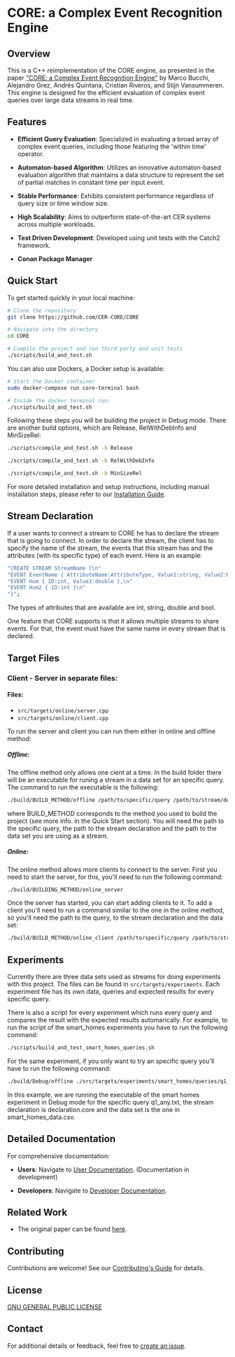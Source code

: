 # CORE: a Complex Event Recognition Engine

## Overview

This is a C++ reimplementation of the CORE engine, as presented in the paper ["CORE: a Complex Event Recognition Engine"](https://www.vldb.org/pvldb/vol15/p1951-riveros.pdf) by Marco Bucchi, Alejandro Grez, Andrés Quintana, Cristian Riveros, and Stijn Vansummeren. This engine is designed for the efficient evaluation of complex event queries over large data streams in real time.

## Features

- **Efficient Query Evaluation**: Specialized in evaluating a broad array of complex event queries, including those featuring the 'within time' operator.
  
- **Automaton-based Algorithm**: Utilizes an innovative automaton-based evaluation algorithm that maintains a data structure to represent the set of partial matches in constant time per input event.

- **Stable Performance**: Exhibits consistent performance regardless of query size or time window size.

- **High Scalability**: Aims to outperform state-of-the-art CER systems across multiple workloads.

- **Test Driven Development**: Developed using unit tests with the Catch2 framework.

- **Conan Package Manager**

## Quick Start

To get started quickly in your local machine: 

```bash
# Clone the repository
git clone https://github.com/CER-CORE/CORE

# Navigate into the directory
cd CORE

# Compile the project and run third party and unit tests
./scripts/build_and_test.sh

```
You can also use Dockers, a Docker setup is available:

```bash
# Start the Docker container
sudo docker-compose run core-terminal bash

# Inside the docker terminal run:
./scripts/build_and_test.sh
```

Following these steps you will be building the project in Debug mode. There are another build options, which are Release, RelWithDebInfo and MinSizeRel:

```bash
./scripts/compile_and_test.sh -b Release

./scripts/compile_and_test.sh -b RelWithDebInfo

./scripts/compile_and_test.sh -b MinSizeRel
```

For more detailed installation and setup instructions, including manual installation steps, please refer to our [Installation Guide](docs/users/INSTALLATION.md).

## Stream Declaration

If a user wants to connect a stream to CORE he has to declare the stream that is going to connect. In order to declare the stream, the client has to specify the name of the stream, the events that this stream has and the attributes (with its specific type) of each event. Here is an example:  

```bash
"CREATE STREAM StreamName {\n"
"EVENT EventName { AttributeName:AttributeType, Value1:string, Value2:boolean },\n"
"EVENT Hum { ID:int, Value3:double },\n"
"EVENT Hum2 { ID:int }\n"
"}";
```

The types of attributes that are available are int, string, double and bool.

One feature that CORE supports is that it allows multiple streams to share events. For that, the event must have the same name in every stream that is declared.

## Target Files

### Client - Server in separate files:

#### Files:

- `src/targets/online/server.cpp`
- `src/targets/online/client.cpp`

To run the server and client you can run them either in online and offline method:

##### Offline:

The offline method only allows one cient at a time. In the build folder there will be an executable for runing a stream in a data set for an specific query.  The command to run the executable is the following:

```bash
./build/BUILD_METHOD/offline /path/to/specific/query /path/to/stream/declaration path/to/stream/data
```

where BUILD_METHOD corresponds to the method you used to build the project (see more info. in the Quick Start section). You will need the path to the specific query, the path to the stream declaration and the path to the data set you are using as a stream.

##### Online:

The online method allows more clients to connect to the server. First you need to start the server, for this, you'll need to run the following command:

```bash
./build/BUILDING_METHOD/online_server
```

Once the server has started, you can start adding clients to it. To add a client you'll need to run a command similar to the one in the online method, so you'll need the path to the query, to the stream declaration and the data set:

```bash
./build/BUILD_METHOD/online_client /path/to/specific/query /path/to/stream/declaration path/to/stream/data
```

## Experiments

Currently there are three data sets used as streams for doing experiments with this project. The files can be found in `src/targets/experiments`. Each experiment file has its own data, queries and expected results for every specific query.

There is also a script for every experiment which runs every query and compares the result with the expected results automarically. For example, to run the script of the smart_homes experiments you have to run the following command:

```bash
./scripts/build_and_test_smart_homes_queries.sh
```

For the same experiment, if you only want to try an specific query you'll have to run the following command:

```bash
./build/Debug/offline ./src/targets/experiments/smart_homes/queries/q1_none.txt ./src/targets/experiments/smart_homes/declaration.core ./src/targets/experiments/smart_homes/smart_homes_data.csv
```

In this example, we are running the executable of the smart homes experiment in Debug mode for the specific query q1_any.txt, the stream declaration is declaration.core and the data set is the one in smart_homes_data.csv.

## Detailed Documentation

For comprehensive documentation:

- **Users**: Navigate to [User Documentation](./docs/users/README.md). (Documentation in development)
  
- **Developers**: Navigate to [Developer Documentation](./docs/developers/README.md).

## Related Work

- The original paper can be found [here](https://www.vldb.org/pvldb/vol15/p1951-riveros.pdf).

## Contributing

Contributions are welcome! See our [Contributing's Guide](docs/users/CONTRIBUTING.md) for details.

## License

[GNU GENERAL PUBLIC LICENSE](./LICENSE.txt)

## Contact

For additional details or feedback, feel free to [create an issue](https://github.com/CER-CORE/CORE/issues).

